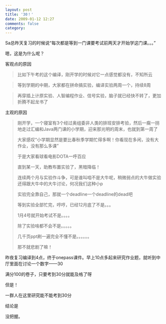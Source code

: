 ```yaml
---
layout: post
title: '30！'
date: 2009-01-12 12:27
comments: false
category: 
---
```

    

Sa总昨天复习的时候说“每次都是等到一门课要考试前两天才开始学这门课。。。”

 

嗯，这是为什么呢？

 

客观点的原因

 

>   
> 
> 比如下午考的这个编译，刚开学的时候对它一点感觉都没有，不知所云

 

>   
> 
> 等到学期的中期，大家都在拼命搞实验，编译实验两周一个，持续8周

 

>   
> 
> 再穿插上计原实验、人智编程作业、信号实验，脑子就已经快不转了，更加折腾不起龙书了

 

主观的原因

 

>   
> 
> 刚开学，一个寝室有3个经过奥组委非人类的排班安排考验，然后一瘸一拐地走过汇编和Java两门课的小学期，迎来那光明的周末，也就到第一周了
> 
>    
> 
> 大家感叹“小学期显然是要比春秋季学期忙得多啊！你看现在多闲，没有大作业，没有那么多课”
> 
>    
> 
> 于是大家看球看电影DOTA一呼百应
> 
>    
> 
> 直到某一天，助教布置实验了，黑暗降临！
> 
>    
> 
> 连续两个月与实验作斗争，可是谁叫咱不是大牛呢，稍微弱点的大牛做实验还得跟大牛中的大牛讨论，何况我们这种小p
> 
>    
> 
> 实验完全靠自己，那就一个deadline一个deadline的dead吧
> 
>    
> 
> 等到实验全部忙完，哼哼，已经12月底了不是。。。
> 
>    
> 
> 1月4号就开始考试不是。。。。
> 
>    
> 
> 除了实验啥都不会不是。。。。。
> 
>    
> 
> 几千页ppt刷一遍完全不懂不是。。。。。。
> 
>    
> 
> 那不就悲剧了嘛！

 

昨夜复习编译到4点，终于onepass课件。早上10点多起来研究作业题，就听到中厅里面在讨论一个数字——30

 

满分100的卷子，只要考到30分就能及格了呀

 

但是！

 

一群人在这里研究能不能考到30分

 

结论是

 

没把握。
